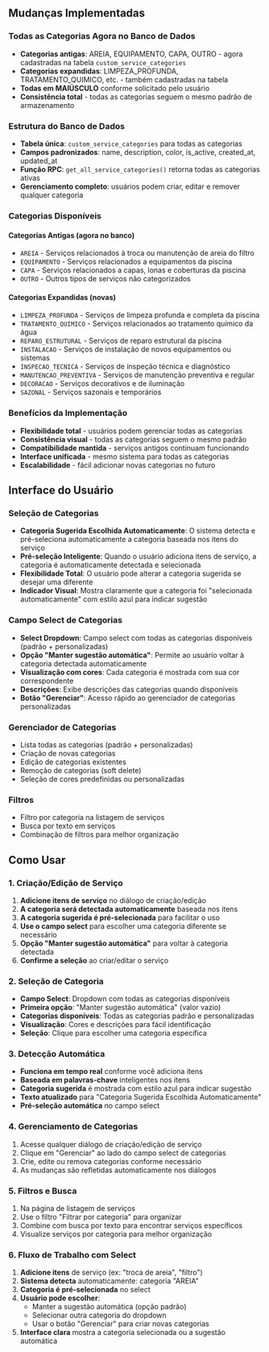 ## Mudanças Implementadas

### Todas as Categorias Agora no Banco de Dados
- **Categorias antigas**: AREIA, EQUIPAMENTO, CAPA, OUTRO - agora cadastradas na tabela `custom_service_categories`
- **Categorias expandidas**: LIMPEZA_PROFUNDA, TRATAMENTO_QUIMICO, etc. - também cadastradas na tabela
- **Todas em MAIÚSCULO** conforme solicitado pelo usuário
- **Consistência total** - todas as categorias seguem o mesmo padrão de armazenamento

### Estrutura do Banco de Dados
- **Tabela única**: `custom_service_categories` para todas as categorias
- **Campos padronizados**: name, description, color, is_active, created_at, updated_at
- **Função RPC**: `get_all_service_categories()` retorna todas as categorias ativas
- **Gerenciamento completo**: usuários podem criar, editar e remover qualquer categoria

### Categorias Disponíveis
#### **Categorias Antigas (agora no banco)**
- `AREIA` - Serviços relacionados à troca ou manutenção de areia do filtro
- `EQUIPAMENTO` - Serviços relacionados a equipamentos da piscina
- `CAPA` - Serviços relacionados a capas, lonas e coberturas da piscina
- `OUTRO` - Outros tipos de serviços não categorizados

#### **Categorias Expandidas (novas)**
- `LIMPEZA_PROFUNDA` - Serviços de limpeza profunda e completa da piscina
- `TRATAMENTO_QUIMICO` - Serviços relacionados ao tratamento químico da água
- `REPARO_ESTRUTURAL` - Serviços de reparo estrutural da piscina
- `INSTALACAO` - Serviços de instalação de novos equipamentos ou sistemas
- `INSPECAO_TECNICA` - Serviços de inspeção técnica e diagnóstico
- `MANUTENCAO_PREVENTIVA` - Serviços de manutenção preventiva e regular
- `DECORACAO` - Serviços decorativos e de iluminação
- `SAZONAL` - Serviços sazonais e temporários

### Benefícios da Implementação
- **Flexibilidade total** - usuários podem gerenciar todas as categorias
- **Consistência visual** - todas as categorias seguem o mesmo padrão
- **Compatibilidade mantida** - serviços antigos continuam funcionando
- **Interface unificada** - mesmo sistema para todas as categorias
- **Escalabilidade** - fácil adicionar novas categorias no futuro

## Interface do Usuário

### Seleção de Categorias
- **Categoria Sugerida Escolhida Automaticamente**: O sistema detecta e pré-seleciona automaticamente a categoria baseada nos itens do serviço
- **Pré-seleção Inteligente**: Quando o usuário adiciona itens de serviço, a categoria é automaticamente detectada e selecionada
- **Flexibilidade Total**: O usuário pode alterar a categoria sugerida se desejar uma diferente
- **Indicador Visual**: Mostra claramente que a categoria foi "selecionada automaticamente" com estilo azul para indicar sugestão

### Campo Select de Categorias
- **Select Dropdown**: Campo select com todas as categorias disponíveis (padrão + personalizadas)
- **Opção "Manter sugestão automática"**: Permite ao usuário voltar à categoria detectada automaticamente
- **Visualização com cores**: Cada categoria é mostrada com sua cor correspondente
- **Descrições**: Exibe descrições das categorias quando disponíveis
- **Botão "Gerenciar"**: Acesso rápido ao gerenciador de categorias personalizadas

### Gerenciador de Categorias
- Lista todas as categorias (padrão + personalizadas)
- Criação de novas categorias
- Edição de categorias existentes
- Remoção de categorias (soft delete)
- Seleção de cores predefinidas ou personalizadas

### Filtros
- Filtro por categoria na listagem de serviços
- Busca por texto em serviços
- Combinação de filtros para melhor organização

## Como Usar

### 1. Criação/Edição de Serviço
1. **Adicione itens de serviço** no diálogo de criação/edição
2. **A categoria será detectada automaticamente** baseada nos itens
3. **A categoria sugerida é pré-selecionada** para facilitar o uso
4. **Use o campo select** para escolher uma categoria diferente se necessário
5. **Opção "Manter sugestão automática"** para voltar à categoria detectada
6. **Confirme a seleção** ao criar/editar o serviço

### 2. Seleção de Categoria
- **Campo Select**: Dropdown com todas as categorias disponíveis
- **Primeira opção**: "Manter sugestão automática" (valor vazio)
- **Categorias disponíveis**: Todas as categorias padrão e personalizadas
- **Visualização**: Cores e descrições para fácil identificação
- **Seleção**: Clique para escolher uma categoria específica

### 3. Detecção Automática
- **Funciona em tempo real** conforme você adiciona itens
- **Baseada em palavras-chave** inteligentes nos itens
- **Categoria sugerida** é mostrada com estilo azul para indicar sugestão
- **Texto atualizado** para "Categoria Sugerida Escolhida Automaticamente"
- **Pré-seleção automática** no campo select

### 4. Gerenciamento de Categorias
1. Acesse qualquer diálogo de criação/edição de serviço
2. Clique em "Gerenciar" ao lado do campo select de categorias
3. Crie, edite ou remova categorias conforme necessário
4. As mudanças são refletidas automaticamente nos diálogos

### 5. Filtros e Busca
1. Na página de listagem de serviços
2. Use o filtro "Filtrar por categoria" para organizar
3. Combine com busca por texto para encontrar serviços específicos
4. Visualize serviços por categoria para melhor organização

### 6. Fluxo de Trabalho com Select
1. **Adicione itens** de serviço (ex: "troca de areia", "filtro")
2. **Sistema detecta** automaticamente: categoria "AREIA"
3. **Categoria é pré-selecionada** no select
4. **Usuário pode escolher**:
   - Manter a sugestão automática (opção padrão)
   - Selecionar outra categoria do dropdown
   - Usar o botão "Gerenciar" para criar novas categorias
5. **Interface clara** mostra a categoria selecionada ou a sugestão automática
